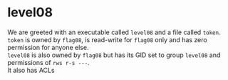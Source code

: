 # level08
We are greeted with an executable called `level08` and a file called `token`.  
`token` is owned by `flag08`, is read-write for `flag08` only and has zero permission for anyone else.  
`level08` is also owned by `flag08` but has its GID set to group `level08` and permissions of `rws r-s ---`.  
It also has ACLs